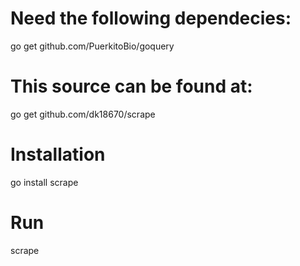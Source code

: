 # Need the following dependecies:
go get github.com/PuerkitoBio/goquery

# This source can be found at:
go get github.com/dk18670/scrape

# Installation
go install scrape

# Run
scrape
